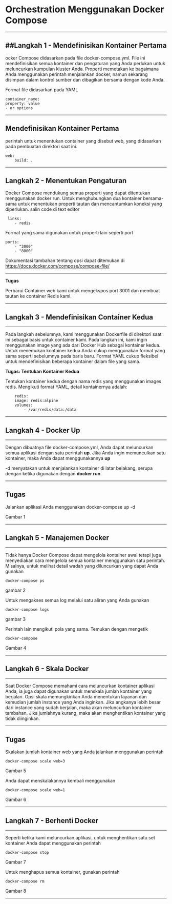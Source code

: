 # Orchestration Menggunakan Docker Compose
---

##Langkah 1 - Mendefinisikan Kontainer Pertama
---

ocker Compose didasarkan pada file docker-compose.yml. File ini mendefinisikan semua kontainer dan pengaturan yang Anda perlukan untuk meluncurkan kumpulan kluster Anda. Properti memetakan ke bagaimana Anda menggunakan perintah menjalankan docker, namun sekarang disimpan dalam kontrol sumber dan dibagikan bersama dengan kode Anda.

Format file didasarkan pada YAML
	
	container_name:
	property: value
	- or options
	
---
Mendefinisikan Kontainer Pertama
---

perintah untuk menentukan container yang disebut web, yang didasarkan pada pembuatan direktori saat ini.
	
	web:
		build: .

---

## Langkah 2 - Menentukan Pengaturan

Docker Compose mendukung semua properti yang dapat ditentukan menggunakan docker run. Untuk menghubungkan dua kontainer bersama-sama untuk menentukan 
properti tautan dan mencantumkan koneksi yang diperlukan. salin code di text editor
	 
	 links:
		- redis

Format yang sama digunakan untuk properti lain seperti port

	ports:
		- "3000"
		- "8000"

Dokumentasi tambahan tentang opsi dapat ditemukan di https://docs.docker.com/compose/compose-file/
		
---

**Tugas**

Perbarui Container web kami untuk mengekspos port 3001 dan membuat tautan ke container Redis kami.

---

## Langkah 3 - Mendefinisikan Container Kedua
---

Pada langkah sebelumnya, kami menggunakan Dockerfile di direktori saat ini sebagai basis untuk container kami. Pada langkah ini, kami ingin menggunakan image 
yang ada dari Docker Hub sebagai kontainer kedua. Untuk menemukan kontainer kedua Anda cukup menggunakan format yang sama seperti sebelumnya pada baris baru. 
Format YAML cukup fleksibel untuk mendefinisikan beberapa kontainer dalam file yang sama.

**Tugas: Tentukan Kontainer Kedua**

Tentukan kontainer kedua dengan nama redis yang menggunakan images redis. Mengikuti format YAML, detail kontainernya adalah:
		
		redis:
		image: redis:alpine
		volumes:
			- /var/redis/data:/data

---

## Langkah 4 - Docker Up
---

Dengan dibuatnya file docker-compose.yml, Anda dapat meluncurkan semua aplikasi dengan satu perintah **up**. Jika Anda ingin memunculkan satu kontainer, maka Anda dapat 
menggunakannya **up <name>**

-d menyatakan untuk menjalankan kontainer di latar belakang, serupa dengan ketika digunakan dengan **docker run**.

---
Tugas
---

Jalankan aplikasi Anda menggunakan 
	docker-compose up -d

Gambar 1

---

## Langkah 5 - Manajemen Docker
---

Tidak hanya Docker Compose dapat mengelola kontainer awal tetapi juga menyediakan cara mengelola semua kontainer menggunakan satu perintah. 
Misalnya, untuk melihat detail wadah yang diluncurkan yang dapat Anda gunakan
	
	docker-compose ps

gambar 2

Untuk mengakses semua log melalui satu aliran yang Anda gunakan
	
	docker-compose logs

gambar 3

Perintah lain mengikuti pola yang sama. Temukan dengan mengetik

	docker-compose

Gambar 4

---
## Langkah 6 - Skala Docker
---

Saat Docker Compose memahami cara meluncurkan kontainer aplikasi Anda, ia juga dapat digunakan untuk menskala jumlah kontainer yang berjalan.
Opsi skala memungkinkan Anda menentukan layanan dan kemudian jumlah instance yang Anda inginkan. Jika angkanya lebih besar dari instance 
yang sudah berjalan, maka akan meluncurkan kontainer tambahan. Jika jumlahnya kurang, maka akan menghentikan kontainer yang tidak diinginkan.

---
Tugas
---

Skalakan jumlah kontainer web yang Anda jalankan menggunakan perintah
	
	docker-compose scale web=3
	
Gambar 5

Anda dapat menskalakannya kembali menggunakan
	
	docker-compose scale web=1

Gambar 6

---
## Langkah 7 - Berhenti Docker
---

Seperti ketika kami meluncurkan aplikasi, untuk menghentikan satu set kontainer Anda dapat menggunakan perintah
	
	docker-compose stop

Gambar 7

Untuk menghapus semua kontainer, gunakan perintah

	docker-compose rm

Gambar 8 

---





		
